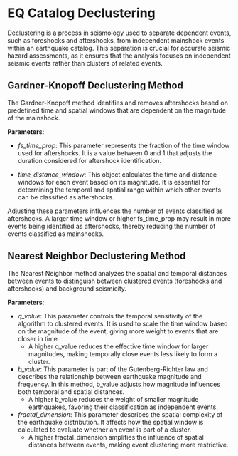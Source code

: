 EQ Catalog Declustering
===========


Declustering is a process in seismology used to separate dependent events, such as foreshocks
and aftershocks, from independent mainshock events within an earthquake catalog. This separation
is crucial for accurate seismic hazard assessments, as it ensures that the analysis focuses on
independent seismic events rather than clusters of related events.

Gardner-Knopoff Declustering Method
-------

The Gardner-Knopoff method identifies and removes aftershocks based on predefined time and
spatial windows that are dependent on the magnitude of the mainshock.

**Parameters**:

- *fs_time_prop*: This parameter represents the fraction of the time window used for aftershocks. It is a value between 0 and 1 that adjusts the duration considered for aftershock identification.

- *time_distance_window*: This object calculates the time and distance windows for each event based on its magnitude. It is essential for determining the temporal and spatial range within which other events can be classified as aftershocks.

Adjusting these parameters influences the number of events classified as aftershocks. A larger
time window or higher fs_time_prop may result in more events being identified as aftershocks,
thereby reducing the number of events classified as mainshocks.


Nearest Neighbor Declustering Method
-----------

The Nearest Neighbor method analyzes the spatial and temporal distances between events to
distinguish between clustered events (foreshocks and aftershocks) and background seismicity.

**Parameters**:

- *q_value*: This parameter controls the temporal sensitivity of the algorithm to clustered events. It is used to scale the time window based on the magnitude of the event, giving more weight to events that are closer in time.
  - A higher q_value reduces the effective time window for larger magnitudes, making temporally close events less likely to form a cluster.
- *b_value*: This parameter is part of the Gutenberg-Richter law and describes the relationship between earthquake magnitude and frequency. In this method, b_value adjusts how magnitude influences both temporal and spatial distances.
  - A higher b_value reduces the weight of smaller magnitude earthquakes, favoring their classification as independent events.
- *fractal_dimension*: This parameter describes the spatial complexity of the earthquake distribution. It affects how the spatial window is calculated to evaluate whether an event is part of a cluster.
  - A higher fractal_dimension amplifies the influence of spatial distances between events, making event clustering more restrictive.